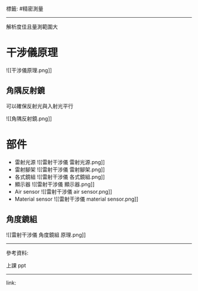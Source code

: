 標籤: #精密測量 

---

解析度佳且量測範圍大

# 干涉儀原理

![[干涉儀原理.png]]

## 角隅反射鏡

可以確保反射光與入射光平行

![[角隅反射鏡.png]]

# 部件

- 雷射光源
![[雷射干涉儀 雷射光源.png]]
- 雷射腳架
![[雷射干涉儀 雷射腳架.png]]
- 各式鏡組
![[雷射干涉儀 各式鏡組.png]]
- 顯示器
![[雷射干涉儀 顯示器.png]]
- Air sensor
![[雷射干涉儀 air sensor.png]]
- Material sensor
![[雷射干涉儀 material sensor.png]]

## 角度鏡組

![[雷射干涉儀 角度鏡組 原理.png]]

---

參考資料:

上課 ppt

---

link:

